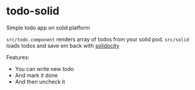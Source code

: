 # todo-solid
Simple todo app on solid platform

`src/todo.component` renders array of todos from your solid pod. 
`src/solid` loads todos and save em back with [solidocity](https://github.com/franzzua/solidocity)

Features: 
* You can write new todo
* And mark it done
* And then uncheck it
